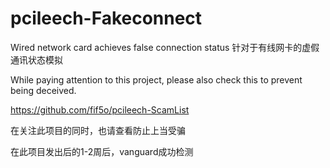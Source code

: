# pcileech-Fakeconnect
Wired network card achieves false connection status
针对于有线网卡的虚假通讯状态模拟

While paying attention to this project, please also check this to prevent being deceived.

https://github.com/fif5o/pcileech-ScamList 

在关注此项目的同时，也请查看防止上当受骗

在此项目发出后的1-2周后，vanguard成功检测
